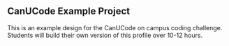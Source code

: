 ## CanUCode Example Project

This is an example design for the CanUCode on campus coding challenge. Students will build their own version of this profile over 10-12 hours.